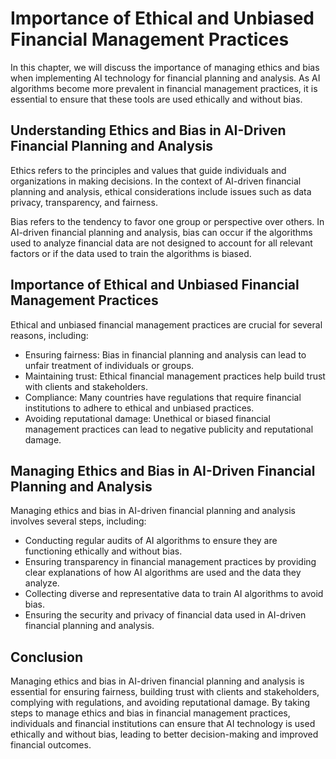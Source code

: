 Importance of Ethical and Unbiased Financial Management Practices
===================================================================================================================================================

In this chapter, we will discuss the importance of managing ethics and bias when implementing AI technology for financial planning and analysis. As AI algorithms become more prevalent in financial management practices, it is essential to ensure that these tools are used ethically and without bias.

Understanding Ethics and Bias in AI-Driven Financial Planning and Analysis
--------------------------------------------------------------------------

Ethics refers to the principles and values that guide individuals and organizations in making decisions. In the context of AI-driven financial planning and analysis, ethical considerations include issues such as data privacy, transparency, and fairness.

Bias refers to the tendency to favor one group or perspective over others. In AI-driven financial planning and analysis, bias can occur if the algorithms used to analyze financial data are not designed to account for all relevant factors or if the data used to train the algorithms is biased.

Importance of Ethical and Unbiased Financial Management Practices
-----------------------------------------------------------------

Ethical and unbiased financial management practices are crucial for several reasons, including:

* Ensuring fairness: Bias in financial planning and analysis can lead to unfair treatment of individuals or groups.
* Maintaining trust: Ethical financial management practices help build trust with clients and stakeholders.
* Compliance: Many countries have regulations that require financial institutions to adhere to ethical and unbiased practices.
* Avoiding reputational damage: Unethical or biased financial management practices can lead to negative publicity and reputational damage.

Managing Ethics and Bias in AI-Driven Financial Planning and Analysis
---------------------------------------------------------------------

Managing ethics and bias in AI-driven financial planning and analysis involves several steps, including:

* Conducting regular audits of AI algorithms to ensure they are functioning ethically and without bias.
* Ensuring transparency in financial management practices by providing clear explanations of how AI algorithms are used and the data they analyze.
* Collecting diverse and representative data to train AI algorithms to avoid bias.
* Ensuring the security and privacy of financial data used in AI-driven financial planning and analysis.

Conclusion
----------

Managing ethics and bias in AI-driven financial planning and analysis is essential for ensuring fairness, building trust with clients and stakeholders, complying with regulations, and avoiding reputational damage. By taking steps to manage ethics and bias in financial management practices, individuals and financial institutions can ensure that AI technology is used ethically and without bias, leading to better decision-making and improved financial outcomes.


